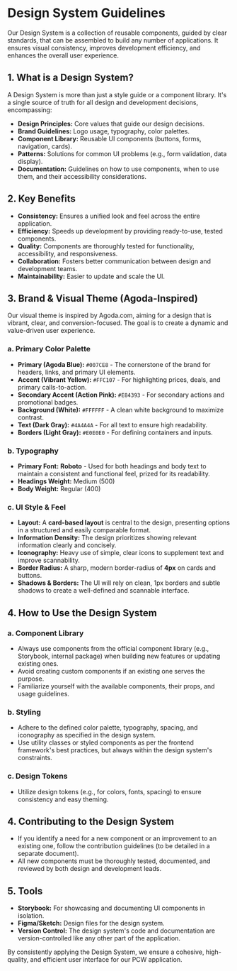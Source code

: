 # Design System Guidelines

Our Design System is a collection of reusable components, guided by clear standards, that can be assembled to build any number of applications. It ensures visual consistency, improves development efficiency, and enhances the overall user experience.

## 1. What is a Design System?

A Design System is more than just a style guide or a component library. It's a single source of truth for all design and development decisions, encompassing:
*   **Design Principles:** Core values that guide our design decisions.
*   **Brand Guidelines:** Logo usage, typography, color palettes.
*   **Component Library:** Reusable UI components (buttons, forms, navigation, cards).
*   **Patterns:** Solutions for common UI problems (e.g., form validation, data display).
*   **Documentation:** Guidelines on how to use components, when to use them, and their accessibility considerations.

## 2. Key Benefits
*   **Consistency:** Ensures a unified look and feel across the entire application.
*   **Efficiency:** Speeds up development by providing ready-to-use, tested components.
*   **Quality:** Components are thoroughly tested for functionality, accessibility, and responsiveness.
*   **Collaboration:** Fosters better communication between design and development teams.
*   **Maintainability:** Easier to update and scale the UI.

## 3. Brand & Visual Theme (Agoda-Inspired)

Our visual theme is inspired by Agoda.com, aiming for a design that is vibrant, clear, and conversion-focused. The goal is to create a dynamic and value-driven user experience.

### a. Primary Color Palette

*   **Primary (Agoda Blue):** `#007CE8` - The cornerstone of the brand for headers, links, and primary UI elements.
*   **Accent (Vibrant Yellow):** `#FFC107` - For highlighting prices, deals, and primary calls-to-action.
*   **Secondary Accent (Action Pink):** `#E84393` - For secondary actions and promotional badges.
*   **Background (White):** `#FFFFFF` - A clean white background to maximize contrast.
*   **Text (Dark Gray):** `#4A4A4A` - For all text to ensure high readability.
*   **Borders (Light Gray):** `#E0E0E0` - For defining containers and inputs.

### b. Typography

*   **Primary Font:** **Roboto** - Used for both headings and body text to maintain a consistent and functional feel, prized for its readability.
*   **Headings Weight:** Medium (500)
*   **Body Weight:** Regular (400)

### c. UI Style & Feel

*   **Layout:** A **card-based layout** is central to the design, presenting options in a structured and easily comparable format.
*   **Information Density:** The design prioritizes showing relevant information clearly and concisely.
*   **Iconography:** Heavy use of simple, clear icons to supplement text and improve scannability.
*   **Border Radius:** A sharp, modern border-radius of **4px** on cards and buttons.
*   **Shadows & Borders:** The UI will rely on clean, 1px borders and subtle shadows to create a well-defined and scannable interface.

## 4. How to Use the Design System

### a. Component Library
*   Always use components from the official component library (e.g., Storybook, internal package) when building new features or updating existing ones.
*   Avoid creating custom components if an existing one serves the purpose.
*   Familiarize yourself with the available components, their props, and usage guidelines.

### b. Styling
*   Adhere to the defined color palette, typography, spacing, and iconography as specified in the design system.
*   Use utility classes or styled components as per the frontend framework's best practices, but always within the design system's constraints.

### c. Design Tokens
*   Utilize design tokens (e.g., for colors, fonts, spacing) to ensure consistency and easy theming.

## 4. Contributing to the Design System

*   If you identify a need for a new component or an improvement to an existing one, follow the contribution guidelines (to be detailed in a separate document).
*   All new components must be thoroughly tested, documented, and reviewed by both design and development leads.

## 5. Tools
*   **Storybook:** For showcasing and documenting UI components in isolation.
*   **Figma/Sketch:** Design files for the design system.
*   **Version Control:** The design system's code and documentation are version-controlled like any other part of the application.

By consistently applying the Design System, we ensure a cohesive, high-quality, and efficient user interface for our PCW application.